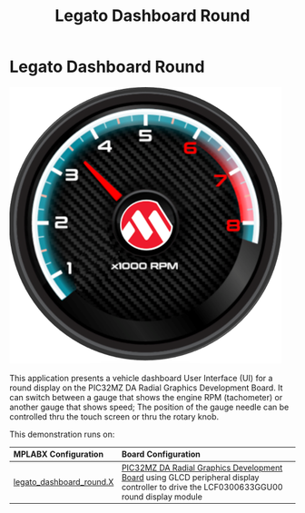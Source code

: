 ﻿---
parent: Example Applications
title: Legato Dashboard Round
nav_order: 2
---

# Legato Dashboard Round

![](./../../docs/html/legato_dashboard_round.png)

This application presents a vehicle dashboard User Interface (UI) for a round display on the PIC32MZ DA Radial Graphics Development Board. It can switch between a gauge that shows the engine RPM (tachometer) or another gauge that shows speed; The position of the gauge needle can be controlled thru the touch screen or thru the rotary knob.

This demonstration runs on:

|MPLABX Configuration|Board Configuration|
|:-------------------|:------------------|
|[legato\_dashboard\_round.X](./firmware/legato_db_mzda_rgdb.X/readme.md)| [PIC32MZ DA Radial Graphics Development Board](https://www.microchip.com/radial) using GLCD peripheral display controller to drive the LCF0300633GGU00 round display module|


 
